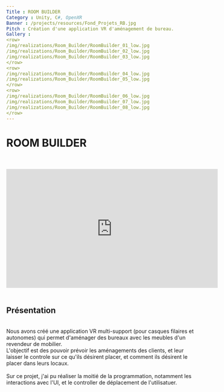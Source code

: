 ```yaml
---
Title : ROOM BUILDER
Category : Unity, C#, OpenXR
Banner : /projects/resources/Fond_Projets_RB.jpg
Pitch : Création d'une application VR d'aménagement de bureau.
Gallery : 
<row>
/img/realizations/Room_Builder/RoomBuilder_01_low.jpg
/img/realizations/Room_Builder/RoomBuilder_02_low.jpg
/img/realizations/Room_Builder/RoomBuilder_03_low.jpg
</row>
<row>
/img/realizations/Room_Builder/RoomBuilder_04_low.jpg
/img/realizations/Room_Builder/RoomBuilder_05_low.jpg
</row>
<row>
/img/realizations/Room_Builder/RoomBuilder_06_low.jpg
/img/realizations/Room_Builder/RoomBuilder_07_low.jpg
/img/realizations/Room_Builder/RoomBuilder_08_low.jpg
</row>
---
```


# ROOM BUILDER 
<br>
<br>
<iframe width="560" height="315" src="https://www.youtube.com/embed/JIK0ldpd7c0?si=FEtCdqnya7_uJLRd" title="YouTube video player" frameborder="0" allow="accelerometer; autoplay; clipboard-write; encrypted-media; gyroscope; picture-in-picture; web-share" allowfullscreen style="display:block; margin:auto;"></iframe>
<br>

## Présentation
<br>
Nous avons créé une application VR multi-support (pour casques filaires et autonomes) qui permet d'aménager des bureaux avec les meubles d'un revendeur de mobilier.<br>
L'objectif est des pouvoir prévoir les aménagements des clients, et leur laisser le controle sur ce qu'ils désirent placer, et comment ils désirent le placer dans leurs locaux.<br>
<br>
Sur ce projet, j'ai pu réaliser la moitié de la programmation, notamment les interactions avec l'UI, et le controller de déplacement de l'utilisatuer.<br>